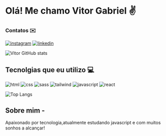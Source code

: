 # Olá! Me chamo Vitor Gabriel ✌️
### Contatos ✉️
[![instagram](https://img.shields.io/badge/Instagram-E4405F?style=for-the-badge&logo=instagram&logoColor=white)](https://www.instagram.com/vitor_gb04/)
[![linkedin](https://img.shields.io/badge/LinkedIn-0077B5?style=for-the-badge&logo=linkedin&logoColor=white)](https://www.linkedin.com/in/vitor-gabriel-25b392275/)

![Vitor GitHub stats](https://github-readme-stats.vercel.app/api?username=vitorgb7&show_icons=true&theme=tokyonight)


## Tecnolgias que eu utilizo 💻
![html](https://img.shields.io/badge/HTML5-E34F26?style=for-the-badge&logo=html5&logoColor=white)
![css](https://img.shields.io/badge/CSS3-1572B6?style=for-the-badge&logo=css3&logoColor=white)
![sass](https://img.shields.io/badge/Sass-CC6699?style=for-the-badge&logo=sass&logoColor=white)
![tailwind](https://img.shields.io/badge/Tailwind_CSS-38B2AC?style=for-the-badge&logo=tailwind-css&logoColor=white)
![javascript](	https://img.shields.io/badge/JavaScript-F7DF1E?style=for-the-badge&logo=javascript&logoColor=black)
![react](https://img.shields.io/badge/React-20232A?style=for-the-badge&logo=react&logoColor=61DAFB) 

![Top Langs](https://github-readme-stats.vercel.app/api/top-langs/?username=vitorgb7&hide_progress=true)

## Sobre mim -
Apaixonado por tecnologia,atualmente estudando javascript e com muitos sonhos a alcançar!
